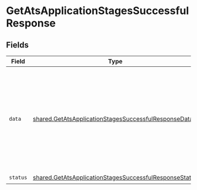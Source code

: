 # GetAtsApplicationStagesSuccessfulResponse


## Fields

| Field                                                                                                                                                                                                                                                                                                                             | Type                                                                                                                                                                                                                                                                                                                              | Required                                                                                                                                                                                                                                                                                                                          | Description                                                                                                                                                                                                                                                                                                                       | Example                                                                                                                                                                                                                                                                                                                           |
| --------------------------------------------------------------------------------------------------------------------------------------------------------------------------------------------------------------------------------------------------------------------------------------------------------------------------------- | --------------------------------------------------------------------------------------------------------------------------------------------------------------------------------------------------------------------------------------------------------------------------------------------------------------------------------- | --------------------------------------------------------------------------------------------------------------------------------------------------------------------------------------------------------------------------------------------------------------------------------------------------------------------------------- | --------------------------------------------------------------------------------------------------------------------------------------------------------------------------------------------------------------------------------------------------------------------------------------------------------------------------------- | --------------------------------------------------------------------------------------------------------------------------------------------------------------------------------------------------------------------------------------------------------------------------------------------------------------------------------- |
| `data`                                                                                                                                                                                                                                                                                                                            | [shared.GetAtsApplicationStagesSuccessfulResponseData](../../models/shared/getatsapplicationstagessuccessfulresponsedata.md)                                                                                                                                                                                                      | :heavy_check_mark:                                                                                                                                                                                                                                                                                                                | N/A                                                                                                                                                                                                                                                                                                                               | {<br/>"next": "eyJwYWdlIjoxMiwibm90ZSI6InRoaXMgaXMganVzdCBhbiBleGFtcGxlIGFuZCBub3QgcmVwcmVzZW50YXRpdmUgZm9yIGEgcmVhbCBjdXJzb3IhIn0=",<br/>"results": [<br/>{<br/>"id": "26vafvWSRmbhNcxJYqjCzuJg",<br/>"remote_id": "32",<br/>"name": "Initial Screening",<br/>"remote_data": null,<br/>"changed_at": "2022-08-07T14:01:29.196Z",<br/>"remote_deleted_at": null<br/>}<br/>]<br/>} |
| `status`                                                                                                                                                                                                                                                                                                                          | [shared.GetAtsApplicationStagesSuccessfulResponseStatus](../../models/shared/getatsapplicationstagessuccessfulresponsestatus.md)                                                                                                                                                                                                  | :heavy_check_mark:                                                                                                                                                                                                                                                                                                                | N/A                                                                                                                                                                                                                                                                                                                               |                                                                                                                                                                                                                                                                                                                                   |